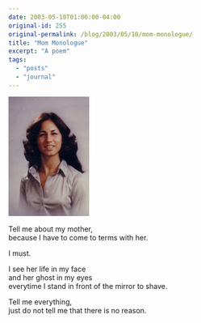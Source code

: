 ```yaml
---
date: 2003-05-10T01:00:00-04:00
original-id: 255
original-permalink: /blog/2003/05/10/mom-monologue/
title: "Mom Monologue"
excerpt: "A poem"
tags:
  - "posts"
  - "journal"
---
```


<img title="Mark Vinoskey Cohick" src="mom.jpg" width="160" height="236">

Tell me about my mother,<br>
because I have to come to terms with her.

I must.

I see her life in my face<br>
and her ghost in my eyes<br>
everytime I stand in front of the mirror to shave.

Tell me everything,<br>
just do not tell me that there is no reason.
